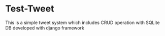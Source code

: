 # Test-Tweet
This is a simple tweet system which includes CRUD operation with SQLite DB developed with django framework
